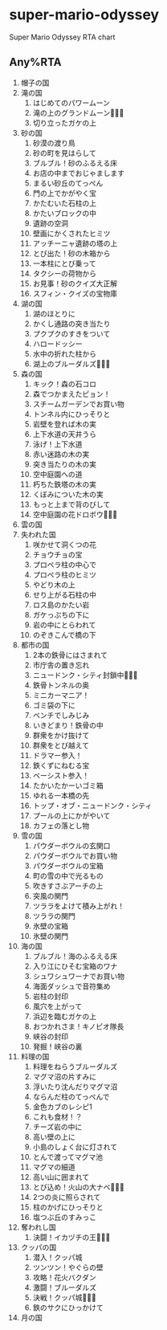 # super-mario-odyssey

Super Mario Odyssey RTA chart

## Any%RTA

1. 帽子の国
1. 滝の国
    1. はじめてのパワームーン
    1. 滝の上のグランドムーン🌛🌛🌛
    1. 切り立ったガケの上
1. 砂の国
    1. 砂漠の渡り鳥
    1. 砂の町を見はらして
    1. ブルブル！砂のふるえる床
    1. お店の中までおじゃまします
    1. まるい砂丘のてっぺん
    1. 門の上でかがやく宝
    1. かたむいた石柱の上
    1. かたいブロックの中
    1. 遺跡の空洞
    1. 壁画にかくされたヒミツ
    1. アッチーニャ遺跡の塔の上
    1. とび出た！砂の木箱から
    1. 一本柱にとび乗って
    1. タクシーの荷物から
    1. お見事！砂のクイズ大正解
    1. スフィン・クイズの宝物庫
1. 湖の国
    1. 湖のほとりに
    1. かくし通路の突き当たり
    1. プクプクのすきをついて
    1. ハロードッシー
    1. 水中の折れた柱から
    1. 湖上のブルーダルズ🌛🌛🌛
1. 森の国
    1. キック！森の石コロ
    1. 森でつかまえたピョン！
    1. スチームガーデンでお買い物
    1. トンネル内にひっそりと
    1. 岩壁を登れば木の実
    1. 上下水道の天井うら
    1. 泳げ！上下水道
    1. 赤い迷路の木の実
    1. 突き当たりの木の実
    1. 空中庭園への道
    1. 朽ちた鉄塔の木の実
    1. くぼみについた木の実
    1. もっと上まで背のびして
    1. 空中庭園の花ドロボウ🌛🌛🌛
1. 雲の国
1. 失われた国
    1. 咲かせて洞くつの花
    1. チョウチョの宝
    1. プロペラ柱の中心で
    1. プロペラ柱のヒミツ
    1. やどり木の上
    1. せり上がる石柱の中
    1. ロス島のかたい岩
    1. ガケっぷちの下に
    1. 岩の中にとらわれて
    1. のぞきこんで橋の下
1. 都市の国
    1. 2本の鉄骨にはさまれて
    1. 市庁舎の置き忘れ
    1. ニュードンク・シティ封鎖中🌛🌛🌛
    1. 鉄骨トンネルの奥
    1. ミニカーマニア！
    1. ゴミ袋の下に
    1. ベンチでしみじみ
    1. いきどまり！鉄骨の中
    1. 群衆をかけ抜けて
    1. 群衆をとび越えて
    1. ドラマー参入！
    1. 鉄くずにねむる宝
    1. ベーシスト参入！
    1. たかいたかーいゴミ箱
    1. ゆれる一本橋の先
    1. トップ・オブ・ニュードンク・シティ
    1. プールの上にかがやいて
    1. カフェの落とし物
1. 雪の国
    1. パウダーボウルの玄関口
    1. パウダーボウルでお買い物
    1. パウダーボウルの宝箱
    1. 町の雪の中で光るもの
    1. 吹きすさぶアーチの上
    1. 突風の関門
    1. ツララをよけて積み上がれ！
    1. ツララの関門
    1. 氷壁の宝箱
    1. 氷壁の関門
1. 海の国
    1. ブルブル！海のふるえる床
    1. 入り江にひそむ宝箱のワナ
    1. シュワシュワーナでお買い物
    1. 海面ダッシュで音符集め
    1. 岩柱の封印
    1. 風穴を上がって
    1. 浜辺を臨むガケの上
    1. おつかれさま！キノピオ隊長
    1. 峡谷の封印
    1. 発掘！峡谷の裏
1. 料理の国
    1. 料理をねらうブルーダルズ
    1. マグマ沼の片すみに
    1. 浮いたり沈んだりマグマ沼
    1. ならんだ柱のてっぺんで
    1. 金色カブのレシピ1
    1. これも食材！？
    1. チーズ岩の中に
    1. 高い壁の上に
    1. 小島のしょく台に灯されて
    1. とんで渡ってマグマ池
    1. マグマの細道
    1. 高い山に囲まれて
    1. とび込め！火山の大ナベ🌛🌛🌛
    1. 2つの炎に照らされて
    1. 柱のかげにひっそりと
    1. 塩つぶ丘のすみっこ
1. 奪われし国
    1. 決闘！イカヅチの王🌛🌛🌛
1. クッパの国
    1. 潜入！クッパ城
    1. ツンツン！やぐらの壁
    1. 攻略！花火バクダン
    1. 激闘！ブルーダルズ
    1. 決戦！クッパ城🌛🌛🌛
    1. 鉄のサクにひっかけて
1. 月の国
